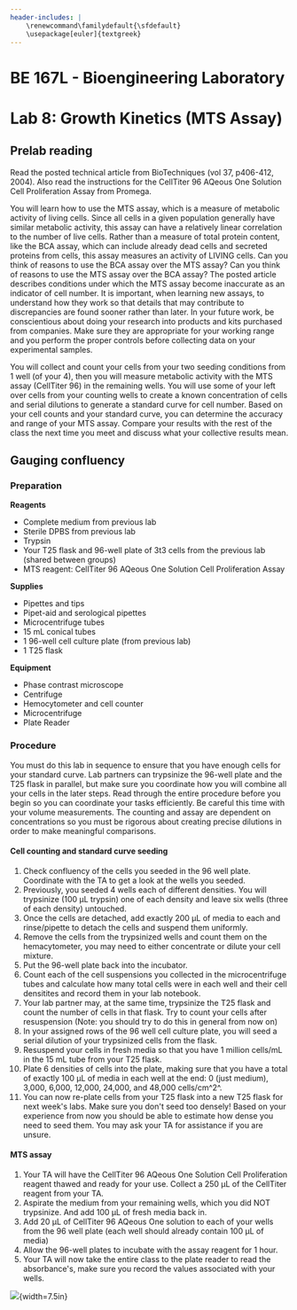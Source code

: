 ```yaml
---
header-includes: |
    \renewcommand\familydefault{\sfdefault}
    \usepackage[euler]{textgreek}
---
```


# BE 167L - Bioengineering Laboratory

# Lab 8: Growth Kinetics (MTS Assay)

## Prelab reading

Read the posted technical article from BioTechniques (vol 37, p406-412, 2004). Also read the instructions for the CellTiter 96 AQeous One Solution Cell Proliferation Assay from Promega.

You will learn how to use the MTS assay, which is a measure of metabolic activity of living cells. Since all cells in a given population generally have similar metabolic activity, this assay can have a relatively linear correlation to the number of live cells. Rather than a measure of total protein content, like the BCA assay, which can include already dead cells and secreted proteins from cells, this assay measures an activity of LIVING cells. Can you think of reasons to use the BCA assay over the MTS assay? Can you think of reasons to use the MTS assay over the BCA assay? The posted article describes conditions under which the MTS assay become inaccurate as an indicator of cell number. It is important, when learning new assays, to understand how they work so that details that may contribute to discrepancies are found sooner rather than later. In your future work, be conscientious about doing your research into products and kits purchased from companies. Make sure they are appropriate for your working range and you perform the proper controls before collecting data on your experimental samples.

You will collect and count your cells from your two seeding conditions from 1 well (of your 4), then you will measure metabolic activity with the MTS assay (CellTiter 96) in the remaining wells. You will use some of your left over cells from your counting wells to create a known concentration of cells and serial dilutions to generate a standard curve for cell number. Based on your cell counts and your standard curve, you can determine the accuracy and range of your MTS assay. Compare your results with the rest of the class the next time you meet and discuss what your collective results mean.

## Gauging confluency

### Preparation

**Reagents**

- Complete medium from previous lab
- Sterile DPBS from previous lab
- Trypsin
- Your T25 flask and 96-well plate of 3t3 cells from the previous lab (shared between groups)
- MTS reagent: CellTiter 96 AQeous One Solution Cell Proliferation Assay

**Supplies**

- Pipettes and tips
- Pipet-aid and serological pipettes
- Microcentrifuge tubes
- 15 mL conical tubes
- 1 96-well cell culture plate (from previous lab)
- 1 T25 flask

**Equipment**

- Phase contrast microscope
- Centrifuge
- Hemocytometer and cell counter
- Microcentrifuge
- Plate Reader

### Procedure

You must do this lab in sequence to ensure that you have enough cells for your standard curve. Lab partners can trypsinize the 96-well plate and the T25 flask in parallel, but make sure you coordinate how you will combine all your cells in the later steps. Read through the entire procedure before you begin so you can coordinate your tasks efficiently. Be careful this time with your volume measurements. The counting and assay are dependent on concentrations so you must be rigorous about creating precise dilutions in order to make meaningful comparisons.

#### Cell counting and standard curve seeding 

1. Check confluency of the cells you seeded in the 96 well plate. Coordinate with the TA to get a look at the wells you seeded.
2. Previously, you seeded 4 wells each of different densities. You will trypsinize (100 µL trypsin) one of each density and leave six wells (three of each density) untouched.
3. Once the cells are detached, add exactly 200 µL of media to each and rinse/pipette to detach the cells and suspend them uniformly.
4. Remove the cells from the trypsinized wells and count them on the hemacytometer, you may need to either concentrate or dilute your cell mixture.
5. Put the 96-well plate back into the incubator.
6. Count each of the cell suspensions you collected in the microcentrifuge tubes and calculate how many total cells were in each well and their cell densitites and record them in your lab notebook.
7. Your lab partner may, at the same time, trypsinize the T25 flask and count the number of cells in that flask. Try to count your cells after resuspension (Note: you should try to do this in general from now on)
8. In your assigned rows of the 96 well cell culture plate, you will seed a serial dilution of your trypsinized cells from the flask.
9. Resuspend your cells in fresh media so that you have 1 million cells/mL in the 15 mL tube from your T25 flask.
10. Plate 6 densities of cells into the plate, making sure that you have a total of exactly 100 µL of media in each well at the end: 0 (just medium), 3,000, 6,000, 12,000, 24,000, and 48,000 cells/cm^2^.
11. You can now re-plate cells from your T25 flask into a new T25 flask for next week's labs. Make sure you don't seed too densely! Based on your experience from now you should be able to estimate how dense you need to seed them. You may ask your TA for assistance if you are unsure.

#### MTS assay 

1. Your TA will have the CellTiter 96 AQeous One Solution Cell Proliferation reagent thawed and ready for your use. Collect a 250 µL of the CellTiter reagent from your TA.
2. Aspirate the medium from your remaining wells, which you did NOT trypsinize. And add 100 µL of fresh media back in.
3. Add 20 µL of CellTiter 96 AQeous One solution to each of your wells from the 96 well plate (each well should already contain 100 µL of media)
4. Allow the 96-well plates to incubate with the assay reagent for 1 hour.
5. Your TA will now take the entire class to the plate reader to read the absorbance's, make sure you record the values associated with your wells.

![](labs/96-well-plate.png){width=7.5in}
